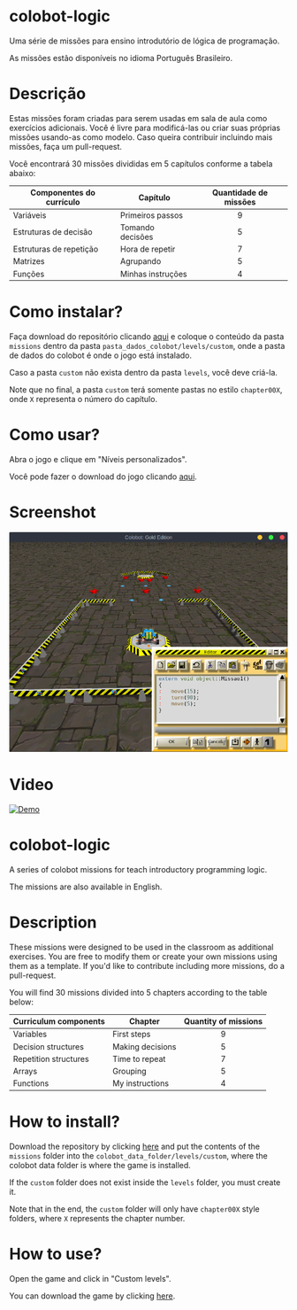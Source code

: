 # colobot-logic

Uma série de missões para ensino introdutório de lógica de programação.

As missões estão disponíveis no idioma Português Brasileiro.

# Descrição

Estas missões foram criadas para serem usadas em sala de aula como exercícios adicionais. Você é livre para modificá-las ou criar suas próprias missões usando-as como modelo. Caso queira contribuir incluindo mais missões, faça um pull-request. 

Você encontrará 30 missões divididas em 5 capítulos conforme a tabela abaixo:

| Componentes do currículo | Capítulo | Quantidade de missões |
| --- | --- | :---: |
| Variáveis  | Primeiros passos  | 9 |
| Estruturas de decisão  | Tomando decisões  | 5 |
| Estruturas de repetição  | Hora de repetir  | 7 |
| Matrizes  | Agrupando  | 5 |
| Funções  | Minhas instruções  | 4 |

# Como instalar?

Faça download do repositório clicando [aqui](https://github.com/badernageral/colobot-logic/archive/master.zip) e coloque o conteúdo da pasta ```missions``` dentro da pasta ```pasta_dados_colobot/levels/custom```, onde a pasta de dados do colobot é onde o jogo está instalado. 

Caso a pasta ```custom``` não exista dentro da pasta ```levels```, você deve criá-la. 

Note que no final, a pasta ```custom``` terá somente pastas no estilo ```chapter00X```, onde ```X``` representa o número do capítulo.

# Como usar?

Abra o jogo e clique em "Níveis personalizados".

Você pode fazer o download do jogo clicando [aqui](https://colobot.info).

# Screenshot

![Screenshot](https://github.com/badernageral/colobot-logic/blob/master/screenshot.png)

# Video

[![Demo](http://img.youtube.com/vi/UT3ukg5PJo0/0.jpg)](http://www.youtube.com/watch?v=UT3ukg5PJo0 "Demo")

# colobot-logic

A series of colobot missions for teach introductory programming logic.

The missions are also available in English.

# Description

These missions were designed to be used in the classroom as additional exercises. You are free to modify them or create your own missions using them as a template. If you'd like to contribute including more missions, do a pull-request.

You will find 30 missions divided into 5 chapters according to the table below:

| Curriculum components  | Chapter | Quantity of missions |
| --- | --- | :---: |
| Variables  | First steps  | 9 |
| Decision structures  | Making decisions  | 5 |
| Repetition structures  | Time to  repeat  | 7 |
| Arrays  | Grouping  | 5 |
| Functions  | My instructions  | 4 |

# How to install?

Download the repository by clicking [here](https://github.com/badernageral/colobot-logic/archive/master.zip) and put the contents of the ```missions``` folder into the ```colobot_data_folder/levels/custom```, where the colobot data folder is where the game is installed.

If the ```custom``` folder does not exist inside the ```levels``` folder, you must create it.

Note that in the end, the ```custom``` folder will only have ```chapter00X``` style folders, where ```X``` represents the chapter number.

# How to use?

Open the game and click in "Custom levels".

You can download the game by clicking [here](https://colobot.info).
